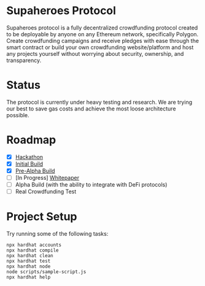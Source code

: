 # Supaheroes Protocol

Supaheroes protocol is a fully decentralized crowdfunding protocol created to be deployable by anyone on any Ethereum network, specifically Polygon. Create crowdfunding campaigns and receive pledges with ease through the smart contract or build your own crowdfunding website/platform and host any projects yourself without worrying about security, ownership, and transparency.

# Status

The protocol is currently under heavy testing and research. We are trying our best to save gas costs and achieve the most loose architecture possible. 

# Roadmap

 * [x] [Hackathon](https://github.com/linkeddata/webid-login)
 * [x] [Initial Build](https://github.com/linkeddata/webid-signup)
 * [x] [Pre-Alpha Build](https://github.com/linkeddata/webid-signup)
 * [ ] [In Progress] [Whitepaper](https://github.com/linkeddata/webid-keychain)
 * [ ] Alpha Build (with the ability to integrate with DeFi protocols)
 * [ ] Real Crowdfunding Test

# Project Setup

Try running some of the following tasks:

```shell
npx hardhat accounts
npx hardhat compile
npx hardhat clean
npx hardhat test
npx hardhat node
node scripts/sample-script.js
npx hardhat help
```
